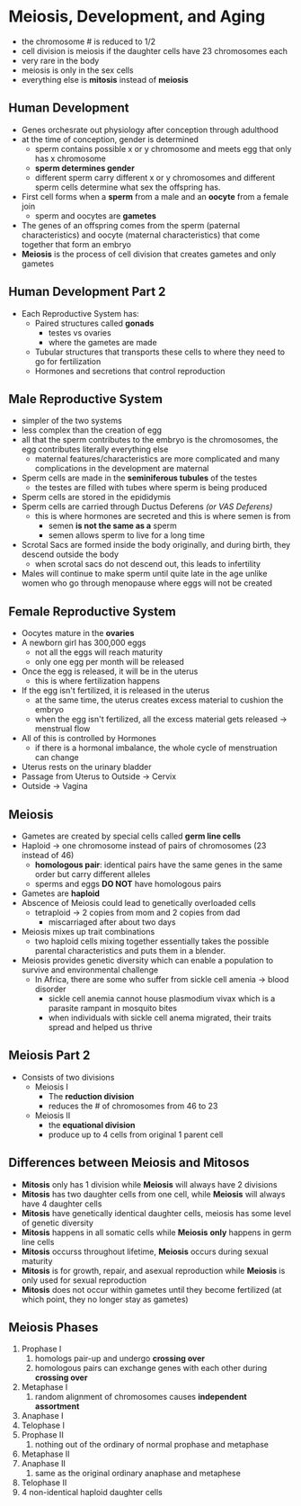 # Meiosis, Development, and Aging
- the chromosome # is reduced to 1/2
- cell division is meiosis if the daughter cells have 23 chromosomes each
- very rare in the body
- meiosis is only in the sex cells
- everything else is **mitosis** instead of **meiosis**


## Human Development
- Genes orchesrate out physiology after conception through adulthood
- at the time of conception, gender is determined
  - sperm contains possible x or y chromosome and meets egg that only has x chromosome
  - **sperm determines gender**
  - different sperm carry different x or y chromosomes and different sperm cells determine what sex the offspring has.
- First cell forms when a **sperm** from a male and an **oocyte** from a female join
  - sperm and oocytes are **gametes**
- The genes of an offspring comes from the sperm (paternal characteristics) and oocyte (maternal characteristics) that come together that form an embryo
- **Meiosis** is the process of cell division that creates gametes and only gametes

## Human Development Part 2
- Each Reproductive System has:
  - Paired structures called **gonads**
    - testes vs ovaries
    - where the gametes are made
  - Tubular structures that transports these cells to where they need to go for fertilization
  - Hormones and secretions that control reproduction 

## Male Reproductive System
- simpler of the two systems
- less complex than the creation of egg
- all that the sperm contributes to the embryo is the chromosomes, the egg contributes literally everything else
  - maternal features/characteristics are more complicated and many complications in the development are maternal
- Sperm cells are made in the **seminiferous tubules** of the testes
  - the testes are filled with tubes where sperm is being produced
- Sperm cells are stored in the epididymis
- Sperm cells are carried through Ductus Deferens *(or VAS Deferens)*
  - this is where hormones are secreted and this is where semen is from
    - semen **is not the same as a** sperm
    - semen allows sperm to live for a long time
- Scrotal Sacs are formed inside the body originally, and during birth, they descend outside the body
  - when scrotal sacs do not descend out, this leads to infertility
- Males will continue to make sperm until quite late in the age unlike women who go through menopause where eggs will not be created

## Female Reproductive System
- Oocytes mature in the **ovaries**
- A newborn girl has 300,000 eggs
  - not all the eggs will reach maturity
  - only one egg per month will be released
- Once the egg is released, it will be in the uterus
  - this is where fertilization happens
- If the egg isn't fertilized, it is released in the uterus
  - at the same time, the uterus creates excess material to cushion the embryo
  - when the egg isn't fertilized, all the excess material gets released -> menstrual flow
- All of this is controlled by Hormones
  - if there is a hormonal imbalance, the whole cycle of menstruation can change
- Uterus rests on the urinary bladder
- Passage from Uterus to Outside -> Cervix
- Outside -> Vagina

## Meiosis
- Gametes are created by special cells called **germ line cells**
- Haploid -> one chromosome instead of pairs of chromosomes (23 instead of 46)
  - **homologous pair**: identical pairs have the same genes in the same order but carry different alleles
  - sperms and eggs **DO NOT** have homologous pairs
- Gametes are **haploid**
- Abscence of Meiosis could lead to genetically overloaded cells
  - tetraploid -> 2 copies from mom and 2 copies from dad
    - miscarriaged after about two days
- Meiosis mixes up trait combinations
  - two haploid cells mixing together essentially takes the possible parental characteristics and puts them in a blender.
- Meiosis provides genetic diversity which can enable a population to survive and environmental challenge
  - In Africa, there are some who suffer from sickle cell amenia -> blood disorder
    - sickle cell anemia cannot house plasmodium vivax which is a parasite rampant in mosquito bites
    - when individuals with sickle cell anema migrated, their traits spread and helped us thrive

## Meiosis Part 2
- Consists of two divisions
  - Meiosis I
    - The **reduction division**
    - reduces the # of chromosomes from 46 to 23
  - Meiosis II
    - the **equational division**
    - produce up to 4 cells from original 1 parent cell

## Differences between Meiosis and Mitosos
- **Mitosis** only has 1 division while **Meiosis** will always have 2 divisions
- **Mitosis** has two daughter cells from one cell, while **Meiosis** will always have 4 daughter cells
- **Mitosis** have genetically identical daughter cells, meiosis has some level of genetic diversity
- **Mitosis** happens in all somatic cells while **Meiosis** **only** happens in germ line cells 
- **Mitosis** occurss throughout lifetime, **Meiosis** occurs during sexual maturity
- **Mitosis** is for growth, repair, and asexual reproduction while **Meiosis** is only used for sexual reproduction
- **Mitosis** does not occur within gametes until they become fertilized (at which point, they no longer stay as gametes)

## Meiosis Phases
1. Prophase I
   1. homologs pair-up and undergo **crossing over**
   2. homologous pairs can exchange genes with each other during **crossing over**
2. Metaphase I
   1. random alignment of chromosomes causes **independent assortment**
3. Anaphase I
4. Telophase I
5. Prophase II
   1. nothing out of the ordinary of normal prophase and metaphase
6. Metaphase II
7. Anaphase II
   1. same as the original ordinary anaphase and metaphese
8. Telophase II
9.  4 non-identical haploid daughter cells